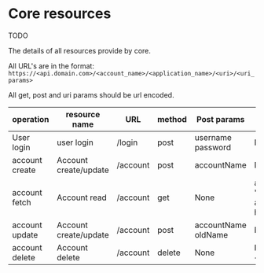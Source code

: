 Core resources
==============

TODO

The details of all resources provide by core.

All URL's are in the format: ```https://<api.domain.com>/<account_name>/<application_name>/<uri>/<uri_params>```

All get, post and uri params should be url encoded.

| operation | resource name | URL | method | Post params | Get params | URI params | Example |
| ------ | ------ | ------ | ------ | ------ | ------ | ------ | ------ |
| User login | user login | /login | post | username<br />password | None | None | https://my.api.com/apiopenstudio/core/login |
| account create | Account create/update | /account | post | accountName | None | None | https://my.api.com/apiopenstudio/core/account |
| account fetch | Account read | /account | get | None | accountName (if 'all' then all the accounts you have access to) | None | https://my.api.com/apiopenstudio/core/account |
| account update | Account create/update | /account | post | accountName<br />oldName | None | None | https://my.api.com/apiopenstudio/core/account |
| account delete | Account delete | /account | delete | None | Pos 0: <account_name> | None | https://my.api.com/apiopenstudio/core/account/my%20account |
